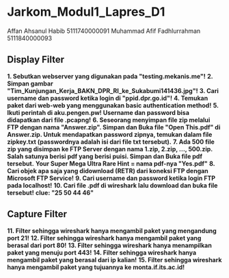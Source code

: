 # Jarkom_Modul1_Lapres_D1

Affan Ahsanul Habib 5111740000091
Muhammad Afif Fadhlurrahman 5111840000093

## Display Filter

**1. Sebutkan webserver yang digunakan pada "testing.mekanis.me"!**
**2. Simpan gambar "Tim_Kunjungan_Kerja_BAKN_DPR_RI_ke_Sukabumi141436.jpg"!**
**3. Cari username dan password ketika login di "ppid.dpr.go.id"!**
**4. Temukan paket dari web-web yang menggunakan basic authentication method!**
**5. Ikuti perintah di aku.pengen.pw! Username dan password bisa didapatkan dari file .pcapng!**
**6. Seseorang menyimpan file zip melalui FTP dengan nama "Answer.zip". Simpan dan Buka file "Open This.pdf" di Answer.zip. Untuk mendapatkan password zipnya, temukan dalam file zipkey.txt (passwordnya adalah isi dari file txt tersebut).**
**7. Ada 500 file zip yang disimpan ke FTP Server dengan nama 1.zip, 2.zip, ..., 500.zip. Salah satunya berisi pdf yang berisi puisi. Simpan dan Buka file pdf tersebut.**
**Your Super Mega Ultra Rare Hint = nama pdf-nya "Yes.pdf"**
**8. Cari objek apa saja yang didownload (RETR) dari koneksi FTP dengan Microsoft FTP Service!**
**9. Cari username dan password ketika login FTP pada localhost!**
**10. Cari file .pdf di wireshark lalu download dan buka file tersebut!**
**clue: "25 50 44 46"**

## Capture Filter
**11. Filter sehingga wireshark hanya mengambil paket yang mengandung port 21!**
**12. Filter sehingga wireshark hanya mengambil paket yang berasal dari port 80!**
**13. Filter sehingga wireshark hanya menampilkan paket yang menuju port 443!**
**14. Filter sehingga wireshark hanya mengambil paket yang berasal dari ip kalian!**
**15. Filter sehingga wireshark hanya mengambil paket yang tujuannya ke monta.if.its.ac.id!**